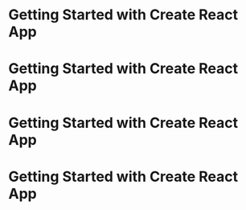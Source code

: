 # Getting Started with Create React App

# Getting Started with Create React App

# Getting Started with Create React App

# Getting Started with Create React App
